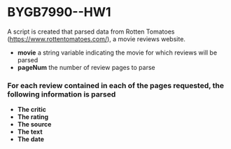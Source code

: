 # BYGB7990--HW1
A script is created that parsed data from Rotten Tomatoes (https://www.rottentomatoes.com/), a movie reviews website.
- **movie**        a string variable indicating the movie for which reviews will be parsed
- **pageNum**  the number of review pages to parse

### For each review contained in each of the pages requested, the following information is parsed
 - **The critic**	
 - **The rating** 	
 - **The source** 	
 - **The text** 	
 - **The date** 	
